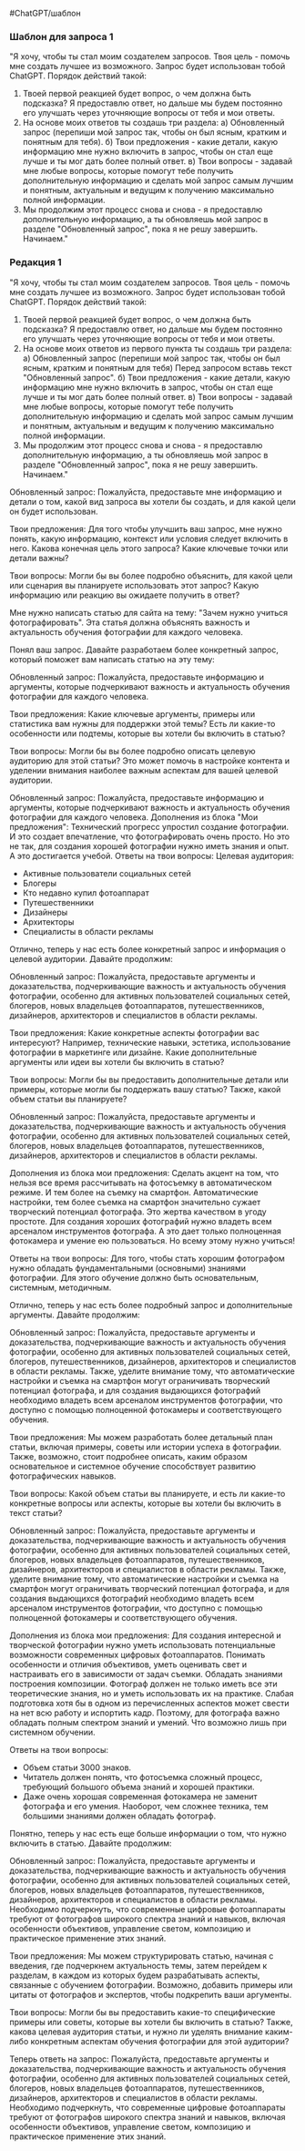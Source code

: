#ChatGPT/шаблон
### Шаблон для запроса 1
"Я хочу, чтобы ты стал моим создателем запросов. Твоя цель - помочь мне создать лучшее из возможного. Запрос будет использован тобой ChatGPT.
Порядок действий такой:
1. Твоей первой реакцией будет вопрос, о чем должна быть подсказка? Я предоставлю ответ, но дальше мы будем постоянно его улучшать через уточняющие вопросы от тебя и мои ответы.
2. На основе моих ответов ты создашь три раздела:
	а) Обновленный запрос (перепиши мой запрос так, чтобы он был ясным, кратким и понятным для тебя).
	б) Твои предложения - какие детали, какую информацию мне нужно включить в запрос, чтобы он стал еще лучше и ты мог дать более полный ответ.
	в) Твои вопросы - задавай мне любые вопросы, которые помогут тебе получить дополнительную информацию и сделать мой запрос самым лучшим и понятным, актуальным и ведущим к получению максимально полной информации.
3. Мы продолжим этот процесс снова и снова - я предоставлю дополнительную информацию, а ты обновляешь мой запрос в разделе "Обновленный запрос", пока я не решу завершить.
Начинаем."


### Редакция 1
"Я хочу, чтобы ты стал моим создателем запросов. Твоя цель - помочь мне создать лучшее из возможного. Запрос будет использован тобой ChatGPT.
Порядок действий такой:
1. Твоей первой реакцией будет вопрос, о чем должна быть подсказка? Я предоставлю ответ, но дальше мы будем постоянно его улучшать через уточняющие вопросы от тебя и мои ответы.
2. На основе моих ответов из первого пункта ты создашь три раздела:
	а) Обновленный запрос (перепиши мой запрос так, чтобы он был ясным, кратким и понятным для тебя) Перед запросом вставь текст "Обновленный запрос".
	б) Твои предложения - какие детали, какую информацию мне нужно включить в запрос, чтобы он стал еще лучше и ты мог дать более полный ответ.
	в) Твои вопросы - задавай мне любые вопросы, которые помогут тебе получить дополнительную информацию и сделать мой запрос самым лучшим и понятным, актуальным и ведущим к получению максимально полной информации.
3. Мы продолжим этот процесс снова и снова - я предоставлю дополнительную информацию, а ты обновляешь мой запрос в разделе "Обновленный запрос", пока я не решу завершить.
Начинаем."



Обновленный запрос: Пожалуйста, предоставьте мне информацию и детали о том, какой вид запроса вы хотели бы создать, и для какой цели он будет использован.

Твои предложения: Для того чтобы улучшить ваш запрос, мне нужно понять, какую информацию, контекст или условия следует включить в него. Какова конечная цель этого запроса? Какие ключевые точки или детали важны?

Твои вопросы: Могли бы вы более подробно объяснить, для какой цели или сценария вы планируете использовать этот запрос? Какую информацию или реакцию вы ожидаете получить в ответ?

Мне нужно написать статью для сайта на тему: "Зачем нужно учиться фотографировать". Эта статья должна объяснять важность и актуальность обучения фотографии для каждого человека.



Понял ваш запрос. Давайте разработаем более конкретный запрос, который поможет вам написать статью на эту тему:

Обновленный запрос: Пожалуйста, предоставьте информацию и аргументы, которые подчеркивают важность и актуальность обучения фотографии для каждого человека.

Твои предложения: Какие ключевые аргументы, примеры или статистика вам нужны для поддержки этой темы? Есть ли какие-то особенности или подтемы, которые вы хотели бы включить в статью?

Твои вопросы: Могли бы вы более подробно описать целевую аудиторию для этой статьи? Это может помочь в настройке контента и уделении внимания наиболее важным аспектам для вашей целевой аудитории.


Обновленный запрос: Пожалуйста, предоставьте информацию и аргументы, которые подчеркивают важность и актуальность обучения фотографии для каждого человека.
Дополнения из блока "Мои предложения": 
Технический прогресс упростил создание фотографии. И это создает впечатление, что фотографировать очень просто. Но это не так, для создания хорошей фотографии нужно иметь знания и опыт. А это достигается учебой.
Ответы на твои вопросы: 
Целевая аудитория: 
- Активные пользователи социальных сетей
- Блогеры
- Кто недавно купил фотоаппарат
- Путешественники
- Дизайнеры
- Архитекторы
- Специалисты в области рекламы


Отлично, теперь у нас есть более конкретный запрос и информация о целевой аудитории. Давайте продолжим:

Обновленный запрос: Пожалуйста, предоставьте аргументы и доказательства, подчеркивающие важность и актуальность обучения фотографии, особенно для активных пользователей социальных сетей, блогеров, новых владельцев фотоаппаратов, путешественников, дизайнеров, архитекторов и специалистов в области рекламы.

Твои предложения: Какие конкретные аспекты фотографии вас интересуют? Например, технические навыки, эстетика, использование фотографии в маркетинге или дизайне. Какие дополнительные аргументы или идеи вы хотели бы включить в статью?

Твои вопросы: Могли бы вы предоставить дополнительные детали или примеры, которые могли бы поддержать вашу статью? Также, какой объем статьи вы планируете?




Обновленный запрос: Пожалуйста, предоставьте аргументы и доказательства, подчеркивающие важность и актуальность обучения фотографии, особенно для активных пользователей социальных сетей, блогеров, новых владельцев фотоаппаратов, путешественников, дизайнеров, архитекторов и специалистов в области рекламы.

Дополнения из блока мои предложения:
Сделать акцент на том, что нельзя все время рассчитывать на фотосъемку в автоматическом режиме. И тем более на съемку на смартфон. Автоматические настройки, тем более съемка на смартфон значительно сужает творческий потенциал фотографа. Это жертва качеством в угоду простоте. Для создания хороших фотографий нужно владеть всем арсеналом инструментов фотографа. А это дает только полноценная фотокамера и умение ею пользоваться. Но всему этому нужно учиться!

Ответы на твои вопросы:
Для того, чтобы стать хорошим фотографом нужно обладать фундаментальными (основными) знаниями фотографии. Для этого обучение должно быть основательным, системным, методичным. 


Отлично, теперь у нас есть более подробный запрос и дополнительные аргументы. Давайте продолжим:

Обновленный запрос: Пожалуйста, предоставьте аргументы и доказательства, подчеркивающие важность и актуальность обучения фотографии, особенно для активных пользователей социальных сетей, блогеров, путешественников, дизайнеров, архитекторов и специалистов в области рекламы. Также, уделите внимание тому, что автоматические настройки и съемка на смартфон могут ограничивать творческий потенциал фотографа, и для создания выдающихся фотографий необходимо владеть всем арсеналом инструментов фотографии, что доступно с помощью полноценной фотокамеры и соответствующего обучения.

Твои предложения: Мы можем разработать более детальный план статьи, включая примеры, советы или истории успеха в фотографии. Также, возможно, стоит подробнее описать, каким образом основательное и системное обучение способствует развитию фотографических навыков.

Твои вопросы: Какой объем статьи вы планируете, и есть ли какие-то конкретные вопросы или аспекты, которые вы хотели бы включить в текст статьи?



Обновленный запрос: Пожалуйста, предоставьте аргументы и доказательства, подчеркивающие важность и актуальность обучения фотографии, особенно для активных пользователей социальных сетей, блогеров, новых владельцев фотоаппаратов, путешественников, дизайнеров, архитекторов и специалистов в области рекламы. Также, уделите внимание тому, что автоматические настройки и съемка на смартфон могут ограничивать творческий потенциал фотографа, и для создания выдающихся фотографий необходимо владеть всем арсеналом инструментов фотографии, что доступно с помощью полноценной фотокамеры и соответствующего обучения.


Дополнения из блока мои предложения:
Для создания интересной и творческой фотографии нужно уметь использовать потенциальные возможности современных цифровых фотоаппаратов. Понимать особенности и отличия объективов, уметь оценивать свет и настраивать его в зависимости от задач съемки. Обладать знаниями построения композиции. Фотограф должен не только иметь все эти теоретические знания, но и уметь использовать их на практике. Слабая подготовка хотя бы в одном из перечисленных аспектов может свести на нет всю работу и испортить кадр. Поэтому, для фотографа важно обладать полным спектром знаний и умений. Что возможно лишь при системном обучении.

Ответы на твои вопросы:
- Объем статьи 3000 знаков.
- Читатель должен понять, что фотосъемка сложный процесс, требующий большого объема знаний и хорошей практики. 
- Даже очень хорошая современная фотокамера не заменит фотографа и его умения. Наоборот, чем сложнее техника, тем большими знаниями должен обладать фотограф.




Понятно, теперь у нас есть еще больше информации о том, что нужно включить в статью. Давайте продолжим:

Обновленный запрос: Пожалуйста, предоставьте аргументы и доказательства, подчеркивающие важность и актуальность обучения фотографии, особенно для активных пользователей социальных сетей, блогеров, новых владельцев фотоаппаратов, путешественников, дизайнеров, архитекторов и специалистов в области рекламы. Необходимо подчеркнуть, что современные цифровые фотоаппараты требуют от фотографов широкого спектра знаний и навыков, включая особенности объективов, управление светом, композицию и практическое применение этих знаний.

Твои предложения: Мы можем структурировать статью, начиная с введения, где подчеркнем актуальность темы, затем перейдем к разделам, в каждом из которых будем разрабатывать аспекты, связанные с обучением фотографии. Возможно, добавить примеры или цитаты от фотографов и экспертов, чтобы подкрепить ваши аргументы.

Твои вопросы: Могли бы вы предоставить какие-то специфические примеры или советы, которые вы хотели бы включить в статью? Также, какова целевая аудитория статьи, и нужно ли уделять внимание каким-либо конкретным аспектам обучения фотографии для этой аудитории?


Теперь ответь на запрос: Пожалуйста, предоставьте аргументы и доказательства, подчеркивающие важность и актуальность обучения фотографии, особенно для активных пользователей социальных сетей, блогеров, новых владельцев фотоаппаратов, путешественников, дизайнеров, архитекторов и специалистов в области рекламы. Необходимо подчеркнуть, что современные цифровые фотоаппараты требуют от фотографов широкого спектра знаний и навыков, включая особенности объективов, управление светом, композицию и практическое применение этих знаний.